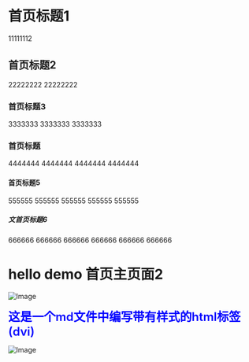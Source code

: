 # 首页标题1
11111112

## 首页标题2
22222222
22222222

### 首页标题3
3333333
3333333
3333333

### 首页标题
4444444
4444444
4444444
4444444

#### 首页标题5
555555
555555
555555
555555
555555

##### 文首页标题6
666666
666666
666666
666666
666666
666666

# hello demo 首页主页面2

![Image](/assets/img/2.png)




<div class="demo" >  这是一个md文件中编写带有样式的html标签(dvi) </div>

<style>
    .demo {
        color:blue;
        font-size:24px; 
        font-weight:600;
    }
</style>

![Image](/assets/img/2.png)
